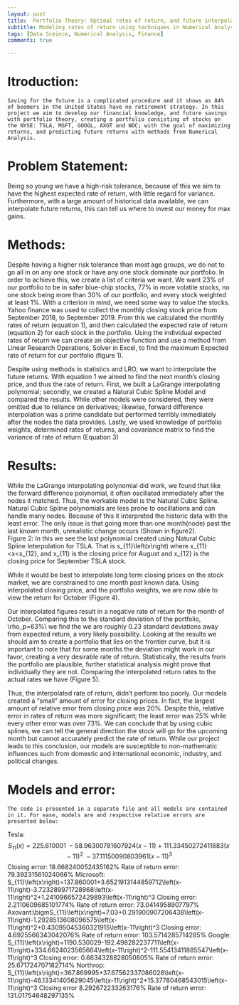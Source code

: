 ```yaml
---
layout: post
title:  Portfolio Theory: Optimal rates of return, and future interpolation.
subtitle: Modeling rates of return using techniques in Numerical Analysis
tags: [Data Sceince, Numerical Analysis, Finance]
comments: true

---
```


# Itroduction: 

	Saving for the future is a complicated procedure and it shows as 84% of boomers in the United States have no retirement strategy. In this project we aim to develop our financial knowledge, and future savings with portfolio theory, creating a portfolio consisting of stocks on the NYSE: TSLA, MSFT, GOOGL, AXGT and NOC; with the goal of maximizing returns, and predicting future returns with methods from Numerical Analysis. 

# Problem Statement: 
Being so young we have a high-risk tolerance, because of this we aim to have the highest expected rate of return, with little regard for variance. Furthermore, with a large amount of historical data available, we can interpolate future returns, this can tell us where to invest our money for max gains.

# Methods: 
Despite having a higher risk tolerance than most age groups, we do not to go all in on any one stock or have any one stock dominate our portfolio. In order to achieve this, we create a list of criteria we want. We want 23% of our portfolio to be in safer blue-chip stocks, 77% in more volatile stocks, no one stock being more than 30% of our portfolio, and every stock weighted at least 1%. 
With a criterion in mind, we need some way to value the stocks. Yahoo finance was used to collect the monthly closing stock price from September 2018, to September 2019. From this we calculated the monthly rates of return (equation 1), and then calculated the expected rate of return (equation 2) for each stock in the portfolio. Using the individual expected rates of return we can create an objective function and use a method from Linear Research Operations, Solver in Excel, to find the maximum Expected rate of return for our portfolio (figure 1). 
  
Despite using methods in statistics and LRO, we want to interpolate the future returns. With equation 1 we aimed to find the next month’s closing price, and thus the rate of return. First, we built a LaGrange interpolating polynomial; secondly, we created a Natural Cubic Spline Model and compared the results. While other models were considered, they were omitted due to reliance on derivatives; likewise, forward difference interpolation was a prime candidate but performed terribly immediately after the nodes the data provides.
Lastly, we used knowledge of portfolio weights, determined rates of returns, and covariance matrix to find the variance of rate of return (Equation 3)
 
# Results:
While the LaGrange interpolating polynomial did work, we found that like the forward difference polynomial, it often oscillated immediately after the nodes it matched. Thus, the workable model is the Natural Cubic Spline.
Natural Cubic Spline polynomials are less prone to oscillations and can handle many nodes. Because of this it interpreted the historic data with the least error. The only issue is that going more than one month(node) past the last known month, unrealistic change occurs (Shown in figure2).    
Figure 2: In this we see the last polynomial created using Natural Cubic Spline Interpolation for TSLA. That is s_{11}\left(x\right) where x_{11}<x<x_{12}, and x_{11} is the closing price for August and x_{12} is the closing price for September TSLA stock.

While it would be best to interpolate long term closing prices on the stock market, we are constrained to one month past known data. Using interpolated closing price, and the portfolio weights, we are now able to view the return for October (Figure 4).

Our interpolated figures result in a negative rate of return for the month of October. Comparing this to the standard deviation of the portfolio, \rho_p=63%\ we find the we are roughly 0.23 standard deviations away from expected return, a very likely possibility. Looking at the results we should aim to create a portfolio that lies on the frontier curve, but it is important to note that for some months the deviation might work in our favor, creating a very desirable rate of return. 
Statistically, the results from the portfolio are plausible, further statistical analysis might prove that individually they are not. Comparing the interpolated return rates to the actual rates we have (Figure 5).
    
Thus, the interpolated rate of return, didn’t perform too poorly. 
Our models created a “small” amount of error for closing prices. In fact, the largest amount of relative error from closing price was 20%.  Despite this, relative error in rates of return was more significant; the least error was 25% while every other error was over 73%. We can conclude that by using cubic splines, we can tell the general direction the stock will go for the upcoming month but cannot accurately predict the rate of return. While our project leads to this conclusion, our models are susceptible to non-mathematic influences such from domestic and international economic, industry, and political changes. 
# Models and error:
	The code is presented in a separate file and all models are contained in it. For ease, models are and respective relative errors are presented below: 
Tesla:
$$S_{11}(x)=225.610001\ -58.96300781607924(x-11)\ +\ 111.33450272411883\left(x-11\right)^2\ -37.11150090803961\left(x-11\right)^3$$
	Closing error: 18.668240052435162%	Rate of return error: 79.39231561024066%
Microsoft: 
S_{11}\left(x\right)=137.860001+3.6521913144859712\left(x-11\right)-3.723289971728968\left(x-11\right)^2+1.2410966572429893\left(x-11\right)^3
	Closing error: 2.2110609685101774%	Rate of return error: 73.0414958907797%
Axovant:\bigmS_{11}\left(x\right)=7.03+0.291900907206438\left(x-11\right)-1.2928513608096575\left(x-11\right)^2+0.43095045360321915\left(x-11\right)^3
	Closing error: 4.6925566343042076%	Rate of return error: 103.5714285714285%
Google:
S_{11}\left(x\right)=1190.530029-192.498282237711\left(x-11\right)+334.6624023565664\left(x-11\right)^2-111.55413411885547\left(x-11\right)^3
	Closing error: 0.6634328828050805%	Rate of return error: 25.671724707182714%
Northrop: 
S_{11}\left(x\right)=367.869995+37.67562337086028\left(x-11\right)-46.13341405629045\left(x-11\right)^2+15.37780468543015\left(x-11\right)^3
	Closing error 8.292672233263176%	Rate of return error: 131.01754648297135%


